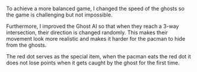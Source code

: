 To achieve a more balanced game, I changed the speed of the ghosts so the game is challenging but not impossible. 

Furthermore, I improved the Ghost AI so that when they reach a 3-way intersection, their direction is changed randomly. This makes their movement look more realistic and makes it harder for the pacman to hide from the ghosts.

The red dot serves as the special item, when the pacman eats the red dot it does not lose points when it gets caught by the ghost for the first time.

